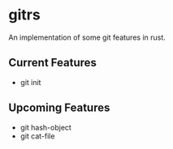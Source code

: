 # gitrs
An implementation of some git features in rust.

## Current Features

* git init

## Upcoming Features

* git hash-object
* git cat-file
